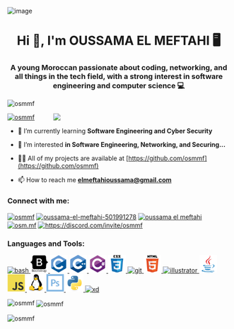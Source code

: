 ![image](https://github.com/osmmf/osmmf/assets/133261182/9a97fc8c-a27a-4d07-acf0-a690b6596cba)

<h1 align="center">Hi 👋, I'm OUSSAMA EL MEFTAHI 🖥️</h1>
<h3 align="center">A young Moroccan passionate about coding, networking, and all things in the tech field, with a strong interest in software engineering and computer science 💻</h3>

<p align="left"> <img src="https://komarev.com/ghpvc/?username=osmmf&label=Profile%20views&color=0e75b6&style=flat" alt="osmmf" /> </p>

<img align="right" width="400" src="https://github.com/osmmf/osmmf/assets/133261182/890e53bd-47ea-4a6c-9b33-7517da5a2a5a">

<p align="left"> <a href="https://twitter.com/osmmf" target="blank"><img src="https://img.shields.io/twitter/follow/osmmf?logo=twitter&style=for-the-badge" alt="osmmf" /></a> </p>

- 🌱 I’m currently learning **Software Engineering and Cyber Security**

- 👀 I’m interested **in Software Engineering, Networking, and Securing...**
  
- 👨‍💻 All of my projects are available at [https://github.com/osmmf](https://github.com/osmmf)

- 📫 How to reach me **elmeftahioussama@gmail.com**


<h3 align="left">Connect with me:</h3>
<p align="left">
<a href="https://twitter.com/osmmf" target="blank"><img align="center" src="https://raw.githubusercontent.com/rahuldkjain/github-profile-readme-generator/master/src/images/icons/Social/twitter.svg" alt="osmmf" height="30" width="40" /></a>
<a href="https://linkedin.com/in/oussama-el-meftahi-501991278" target="blank"><img align="center" src="https://raw.githubusercontent.com/rahuldkjain/github-profile-readme-generator/master/src/images/icons/Social/linked-in-alt.svg" alt="oussama-el-meftahi-501991278" height="30" width="40" /></a>
<a href="https://fb.com/oussama el meftahi" target="blank"><img align="center" src="https://raw.githubusercontent.com/rahuldkjain/github-profile-readme-generator/master/src/images/icons/Social/facebook.svg" alt="oussama el meftahi" height="30" width="40" /></a>
<a href="https://instagram.com/osm.mf" target="blank"><img align="center" src="https://raw.githubusercontent.com/rahuldkjain/github-profile-readme-generator/master/src/images/icons/Social/instagram.svg" alt="osm.mf" height="30" width="40" /></a>
<a href="https://discord.gg/https://discord.com/invite/osmmf" target="blank"><img align="center" src="https://raw.githubusercontent.com/rahuldkjain/github-profile-readme-generator/master/src/images/icons/Social/discord.svg" alt="https://discord.com/invite/osmmf" height="30" width="40" /></a>
</p>

<h3 align="left">Languages and Tools:</h3>
<p align="left"> <a href="https://www.gnu.org/software/bash/" target="_blank" rel="noreferrer"> <img src="https://www.vectorlogo.zone/logos/gnu_bash/gnu_bash-icon.svg" alt="bash" width="40" height="40"/> </a> <a href="https://getbootstrap.com" target="_blank" rel="noreferrer"> <img src="https://raw.githubusercontent.com/devicons/devicon/master/icons/bootstrap/bootstrap-plain-wordmark.svg" alt="bootstrap" width="40" height="40"/> </a> <a href="https://www.cprogramming.com/" target="_blank" rel="noreferrer"> <img src="https://raw.githubusercontent.com/devicons/devicon/master/icons/c/c-original.svg" alt="c" width="40" height="40"/> </a> <a href="https://www.w3schools.com/cpp/" target="_blank" rel="noreferrer"> <img src="https://raw.githubusercontent.com/devicons/devicon/master/icons/cplusplus/cplusplus-original.svg" alt="cplusplus" width="40" height="40"/> </a> <a href="https://www.w3schools.com/cs/" target="_blank" rel="noreferrer"> <img src="https://raw.githubusercontent.com/devicons/devicon/master/icons/csharp/csharp-original.svg" alt="csharp" width="40" height="40"/> </a> <a href="https://www.w3schools.com/css/" target="_blank" rel="noreferrer"> <img src="https://raw.githubusercontent.com/devicons/devicon/master/icons/css3/css3-original-wordmark.svg" alt="css3" width="40" height="40"/> </a> <a href="https://git-scm.com/" target="_blank" rel="noreferrer"> <img src="https://www.vectorlogo.zone/logos/git-scm/git-scm-icon.svg" alt="git" width="40" height="40"/> </a> <a href="https://www.w3.org/html/" target="_blank" rel="noreferrer"> <img src="https://raw.githubusercontent.com/devicons/devicon/master/icons/html5/html5-original-wordmark.svg" alt="html5" width="40" height="40"/> </a> <a href="https://www.adobe.com/in/products/illustrator.html" target="_blank" rel="noreferrer"> <img src="https://www.vectorlogo.zone/logos/adobe_illustrator/adobe_illustrator-icon.svg" alt="illustrator" width="40" height="40"/> </a> <a href="https://www.java.com" target="_blank" rel="noreferrer"> <img src="https://raw.githubusercontent.com/devicons/devicon/master/icons/java/java-original.svg" alt="java" width="40" height="40"/> </a> <a href="https://developer.mozilla.org/en-US/docs/Web/JavaScript" target="_blank" rel="noreferrer"> <img src="https://raw.githubusercontent.com/devicons/devicon/master/icons/javascript/javascript-original.svg" alt="javascript" width="40" height="40"/> </a> <a href="https://www.linux.org/" target="_blank" rel="noreferrer"> <img src="https://raw.githubusercontent.com/devicons/devicon/master/icons/linux/linux-original.svg" alt="linux" width="40" height="40"/> </a> <a href="https://www.photoshop.com/en" target="_blank" rel="noreferrer"> <img src="https://raw.githubusercontent.com/devicons/devicon/master/icons/photoshop/photoshop-line.svg" alt="photoshop" width="40" height="40"/> </a> <a href="https://www.python.org" target="_blank" rel="noreferrer"> <img src="https://raw.githubusercontent.com/devicons/devicon/master/icons/python/python-original.svg" alt="python" width="40" height="40"/> </a> <a href="https://www.adobe.com/products/xd.html" target="_blank" rel="noreferrer"> <img src="https://cdn.worldvectorlogo.com/logos/adobe-xd.svg" alt="xd" width="40" height="40"/> </a> </p>

<p><img align="left" src="https://github-readme-stats.vercel.app/api/top-langs?username=osmmf&show_icons=true&locale=en&layout=compact" alt="osmmf" /></p>

<p>&nbsp;<img align="center" src="https://github-readme-stats.vercel.app/api?username=osmmf&show_icons=true&locale=en" alt="osmmf" /></p>

<p><img align="center" src="https://github-readme-streak-stats.herokuapp.com/?user=osmmf&" alt="osmmf" /></p>
